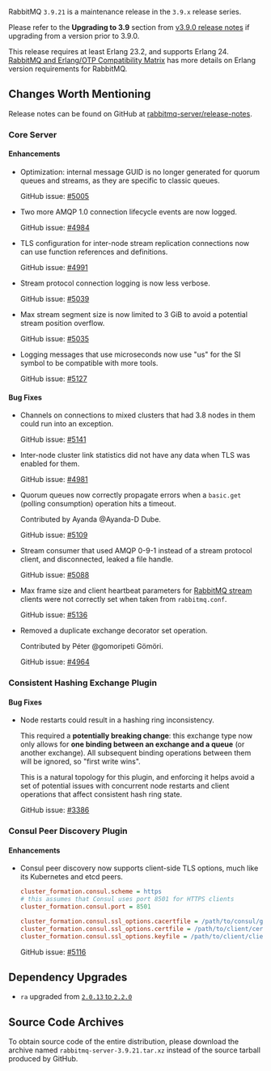 RabbitMQ `3.9.21` is a maintenance release in the `3.9.x` release series.

Please refer to the **Upgrading to 3.9** section from [v3.9.0 release notes](https://github.com/rabbitmq/rabbitmq-server/releases/tag/v3.9.0) if upgrading from a version prior to 3.9.0.

This release requires at least Erlang 23.2, and supports Erlang 24. [RabbitMQ and Erlang/OTP Compatibility Matrix](https://www.rabbitmq.com/which-erlang.html) has more details on Erlang version requirements for RabbitMQ.


## Changes Worth Mentioning

Release notes can be found on GitHub at [rabbitmq-server/release-notes](https://github.com/rabbitmq/rabbitmq-server/tree/v3.10.x/release-notes).


### Core Server

#### Enhancements

 * Optimization: internal message GUID is no longer generated for quorum queues and streams, as they
   are specific to classic queues.

   GitHub issue: [#5005](https://github.com/rabbitmq/rabbitmq-server/pull/5005)

 * Two more AMQP 1.0 connection lifecycle events are now logged.

   GitHub issue: [#4984](https://github.com/rabbitmq/rabbitmq-server/pull/4984)

 * TLS configuration for inter-node stream replication connections now can
   use function references and definitions.

   GitHub issue: [#4991](https://github.com/rabbitmq/rabbitmq-server/pull/4991)

 * Stream protocol connection logging is now less verbose.

   GitHub issue: [#5039](https://github.com/rabbitmq/rabbitmq-server/pull/5039)

 * Max stream segment size is now limited to 3 GiB to avoid a potential stream position overflow.

   GitHub issue: [#5035](https://github.com/rabbitmq/rabbitmq-server/pull/5035)

 * Logging messages that use microseconds now use "us" for the SI symbol to be compatible with more
   tools.

   GitHub issue: [#5127](https://github.com/rabbitmq/rabbitmq-server/pull/5127)

#### Bug Fixes

 * Channels on connections to mixed clusters that had 3.8 nodes in them could run into
   an exception.

   GitHub issue: [#5141](https://github.com/rabbitmq/rabbitmq-server/issues/5141)

 * Inter-node cluster link statistics did not have any data when TLS was enabled for them.

   GitHub issue: [#4981](https://github.com/rabbitmq/rabbitmq-server/issues/4981)

 * Quorum queues now correctly propagate errors when a `basic.get` (polling consumption) operation hits
   a timeout.

   Contributed by Ayanda @Ayanda-D Dube.

   GitHub issue: [#5109](https://github.com/rabbitmq/rabbitmq-server/pull/5109)

 * Stream consumer that used AMQP 0-9-1 instead of a stream protocol client, and disconnected,
   leaked a file handle.

   GitHub issue: [#5088](https://github.com/rabbitmq/rabbitmq-server/pull/5088)

 * Max frame size and client heartbeat parameters for [RabbitMQ stream]() clients were not correctly
   set when taken from `rabbitmq.conf`.

   GitHub issue: [#5136](https://github.com/rabbitmq/rabbitmq-server/pull/5136)

 * Removed a duplicate exchange decorator set operation.

   Contributed by Péter @gomoripeti Gömöri.

   GitHub issue: [#4964](https://github.com/rabbitmq/rabbitmq-server/pull/4964)


### Consistent Hashing Exchange Plugin

#### Bug Fixes

 * Node restarts could result in a hashing ring inconsistency.

   This required a **potentially breaking change**: this exchange type
   now only allows for **one binding between an exchange and a queue** (or another exchange).
   All subsequent binding operations between them will be ignored, so "first write wins".

   This is a natural topology for this plugin, and enforcing it helps avoid a set of
   potential issues with concurrent node restarts and client operations that affect
   consistent hash ring state.

   GitHub issue: [#3386](https://github.com/rabbitmq/rabbitmq-server/issues/3386)


### Consul Peer Discovery Plugin

#### Enhancements

 * Consul peer discovery now supports client-side TLS options, much like its Kubernetes and etcd peers.

   ``` ini
   cluster_formation.consul.scheme = https
   # this assumes that Consul uses port 8501 for HTTPS clients
   cluster_formation.consul.port = 8501

   cluster_formation.consul.ssl_options.cacertfile = /path/to/consul/generated/ca_certificate.pem
   cluster_formation.consul.ssl_options.certfile = /path/to/client/certificate.pem
   cluster_formation.consul.ssl_options.keyfile = /path/to/client/client_key.pem
   ```

   GitHub issue: [#5116](https://github.com/rabbitmq/rabbitmq-server/issues/5116)


## Dependency Upgrades

 *  `ra` upgraded from [`2.0.13` to `2.2.0`](https://github.com/rabbitmq/ra/compare/v2.0.13...v2.2.0)


## Source Code Archives

To obtain source code of the entire distribution, please download the archive named `rabbitmq-server-3.9.21.tar.xz`
instead of the source tarball produced by GitHub.
